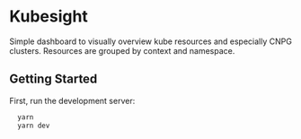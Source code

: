 # Kubesight

Simple dashboard to visually overview kube resources and especially CNPG clusters. Resources are grouped by context and namespace.

## Getting Started

First, run the development server:

```bash
  yarn
  yarn dev
```
